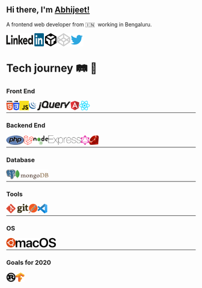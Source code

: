 ## Hi there, I'm [Abhijeet!](https://dev.to/devabhijeet)

A frontend web developer from 🇮🇳 &nbsp;working in Bengaluru.

<div align="left">
	<p>
		<a target="_blank" href="https://www.linkedin.com/in/dev-abhijeet-yadav/">
		  <img align="left" height="35" width="100" alt="Abhijeet Yadav | LinkedIn" width="21px" src="https://raw.githubusercontent.com/devAbhijeet/devAbhijeet/master/assets/linkedin.svg" />
		</a>
	</p>
	<p>
		<a target="_blank" href="https://codesandbox.io/u/devAbhijeet">
			<img align="left" alt="Abhijeet Yadav | CodeSandbox" width="35px" src="https://raw.githubusercontent.com/devAbhijeet/devAbhijeet/master/assets/codesandbox.svg" />
		</a>
	</p>
	<p>
		<a target="_blank" href="https://codepen.io/dev_abhijeet">
			<img align="left" alt="Abhijeet Yadav | codepen" width="35px" src="https://raw.githubusercontent.com/devAbhijeet/devAbhijeet/master/assets/codepen.svg" />
		</a>
	</p>
	<p>
		<a target="_blank" href="https://twitter.com/dev_abhijeet">
		  <img align="left" width="35" alt="Abhijeet Yadav | Twitter" width="21px" src="https://raw.githubusercontent.com/devAbhijeet/devAbhijeet/master/assets/twitter.svg" />
		</a>
	</p>
</div>

<br>

<br>

# Tech journey 🛤 🚂

### Front End
<div align="left">
	<p>
		<a target="_blank" href="https://raw.githubusercontent.com/devAbhijeet/devAbhijeet/master/assets/html-5.svg">
		  <img align="left" height="25" src="https://raw.githubusercontent.com/devAbhijeet/devAbhijeet/master/assets/html-5.svg" />
		</a>
	</p>
	<p>
		<a target="_blank" href="https://raw.githubusercontent.com/devAbhijeet/devAbhijeet/master/assets/css-3.svg">
			<img align="left" height="25" src="https://raw.githubusercontent.com/devAbhijeet/devAbhijeet/master/assets/css-3.svg" />
		</a>
	</p>
	<p>
		<a target="_blank" href="https://raw.githubusercontent.com/devAbhijeet/devAbhijeet/master/assets/javascript.svg">
			<img align="left" height="25" src="https://raw.githubusercontent.com/devAbhijeet/devAbhijeet/master/assets/javascript.svg" />
		</a>
	</p>
	<p>
		<a target="_blank" href="https://raw.githubusercontent.com/devAbhijeet/devAbhijeet/master/assets/express.svg">
		  <img align="left" height="25" src="https://raw.githubusercontent.com/devAbhijeet/devAbhijeet/master/assets/jquery.svg" />
		</a>
	</p>
	<p>
		<a target="_blank" href="https://raw.githubusercontent.com/devAbhijeet/devAbhijeet/master/assets/angular.svg">
		  <img align="left" height="25" src="https://raw.githubusercontent.com/devAbhijeet/devAbhijeet/master/assets/angular.svg" />
		</a>
	</p>
	<p>
		<a target="_blank" href="https://raw.githubusercontent.com/devAbhijeet/devAbhijeet/master/assets/react.svg">
		  <img align="left" height="25" src="https://raw.githubusercontent.com/devAbhijeet/devAbhijeet/master/assets/react.svg" />
		</a>
	</p>
</div>

<br>

<hr>

### Backend End
<div align="left">
	<p>
		<a target="_blank" href="https://raw.githubusercontent.com/devAbhijeet/devAbhijeet/master/assets/php.svg">
		  <img align="left" height="25" src="https://raw.githubusercontent.com/devAbhijeet/devAbhijeet/master/assets/php.svg" />
		</a>
	</p>
	<p>
		<a target="_blank" href="https://raw.githubusercontent.com/devAbhijeet/devAbhijeet/master/assets/laravel.svg">
			<img align="left" height="25" src="https://raw.githubusercontent.com/devAbhijeet/devAbhijeet/master/assets/laravel.svg" />
		</a>
	</p>
	<p>
		<a target="_blank" href="https://raw.githubusercontent.com/devAbhijeet/devAbhijeet/master/assets/nodejs.svg">
			<img align="left" height="25" src="https://raw.githubusercontent.com/devAbhijeet/devAbhijeet/master/assets/nodejs.svg" />
		</a>
	</p>
	<p>
		<a target="_blank" href="https://raw.githubusercontent.com/devAbhijeet/devAbhijeet/master/assets/express.svg">
		  <img align="left" height="25" src="https://raw.githubusercontent.com/devAbhijeet/devAbhijeet/master/assets/express.svg" />
		</a>
	</p>
	<p>
		<a target="_blank" href="https://raw.githubusercontent.com/devAbhijeet/devAbhijeet/master/assets/graphql.svg">
		  <img align="left" height="25" src="https://raw.githubusercontent.com/devAbhijeet/devAbhijeet/master/assets/graphql.svg" />
		</a>
	</p>
	<p>
		<a target="_blank" href="https://raw.githubusercontent.com/devAbhijeet/devAbhijeet/master/assets/ruby.svg">
		  <img align="left" height="25" src="https://raw.githubusercontent.com/devAbhijeet/devAbhijeet/master/assets/ruby.svg" />
		</a>
	</p>
</div>

<br>

<hr>

### Database
<div align="left">
	<p>
		<a target="_blank" href="https://raw.githubusercontent.com/devAbhijeet/devAbhijeet/master/assets/postgresql.svg">
		  <img align="left" height="25" src="https://raw.githubusercontent.com/devAbhijeet/devAbhijeet/master/assets/postgresql.svg" />
		</a>
	</p>
	<p>
		<a target="_blank" href="https://raw.githubusercontent.com/devAbhijeet/devAbhijeet/master/assets/mongodb.svg">
			<img align="left" height="25" src="https://raw.githubusercontent.com/devAbhijeet/devAbhijeet/master/assets/mongodb.svg" />
		</a>
	</p>
</div>

<br>

<hr>

### Tools
<div align="left">
	<p>
		<a target="_blank" href="https://raw.githubusercontent.com/devAbhijeet/devAbhijeet/master/assets/git.svg">
		  <img align="left" height="25" src="https://raw.githubusercontent.com/devAbhijeet/devAbhijeet/master/assets/git.svg" />
		</a>
	</p>
	<p>
		<a target="_blank" href="https://raw.githubusercontent.com/devAbhijeet/devAbhijeet/master/assets/postman.svg">
			<img align="left" height="25" src="https://raw.githubusercontent.com/devAbhijeet/devAbhijeet/master/assets/postman.svg" />
		</a>
	</p>
	<p>
		<a target="_blank" href="https://raw.githubusercontent.com/devAbhijeet/devAbhijeet/master/assets/vs-code.svg">
			<img align="left" height="25" src="https://raw.githubusercontent.com/devAbhijeet/devAbhijeet/master/assets/vs-code.svg" />
		</a>
	</p>
</div>


<br>

<hr>

### OS
<div align="left">
	<p>
		<a target="_blank" href="https://raw.githubusercontent.com/devAbhijeet/devAbhijeet/master/assets/ubuntu.svg">
		  <img align="left" height="25" src="https://raw.githubusercontent.com/devAbhijeet/devAbhijeet/master/assets/ubuntu.svg" />
		</a>
	</p>
	<p>
		<a target="_blank" href="https://raw.githubusercontent.com/devAbhijeet/devAbhijeet/master/assets/macOS.svg">
			<img align="left" height="25" src="https://raw.githubusercontent.com/devAbhijeet/devAbhijeet/master/assets/macOS.svg" />
		</a>
	</p>
</div>

<br>

<hr>

### Goals for 2020
<div align="left">
	<p>
		<a target="_blank" href="https://raw.githubusercontent.com/devAbhijeet/devAbhijeet/master/assets/rust.svg">
		  <img align="left" height="25" src="https://raw.githubusercontent.com/devAbhijeet/devAbhijeet/master/assets/rust.svg" />
		</a>
	</p>
	<p>
		<a target="_blank" href="https://raw.githubusercontent.com/devAbhijeet/devAbhijeet/master/assets/tensorflow.svg">
			<img align="left" height="25" src="https://raw.githubusercontent.com/devAbhijeet/devAbhijeet/master/assets/tensorflow.svg" />
		</a>
	</p>
</div>


